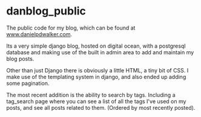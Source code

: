 # danblog_public
The public code for my blog, which can be found at www.danielpdwalker.com.

Its a very simple django blog, hosted on digital ocean, with a postgresql database and making use of the built in admin area to add and maintain my blog posts.

Other than just Django there is obviously a little HTML, a tiny bit of CSS. I make use of the templating system in django, and also ended up adding some pagination.
   
The most recent addition is the ability to search by tags. Including a tag_search page where you can see a list of all the tags I've used on my posts, and see all posts related to them. (Ordered by most recently posted).
